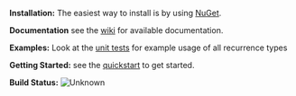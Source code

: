 **Installation:**
The easiest way to install is by using [NuGet](http://nuget.org/packages/TW.Recurrence).

**Documentation**
see the [wiki](https://github.com/TonightWe/TW.Recurrence/wiki) for available documentation.

**Examples:**
Look at the [unit tests](https://github.com/TonightWe/TW.Recurrence/tree/master/Src/TW.Recurrence.Tests.Unit) for example usage of all recurrence types

**Getting Started:** 
see the [quickstart](https://github.com/TonightWe/TW.Recurrence/wiki/Quickstart) to get started.

**Build Status:**
![Unknown](https://ci.appveyor.com/api/projects/status/t6p09qaam76us0nh)
